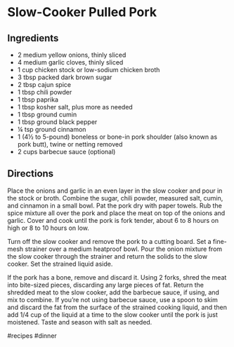 # Slow-Cooker Pulled Pork
## Ingredients
* 2 medium yellow onions, thinly sliced
* 4 medium garlic cloves, thinly sliced
* 1 cup chicken stock or low-sodium chicken broth
* 3 tbsp packed dark brown sugar
* 2 tbsp cajun spice
* 1 tbsp chili powder
* 1 tbsp paprika
* 1 tbsp kosher salt, plus more as needed
* 1 tbsp ground cumin
* 1 tbsp ground black pepper
* ¼ tsp ground cinnamon
* 1 (4½ to 5-pound) boneless or bone-in pork shoulder (also known as pork butt), twine or netting removed
* 2 cups barbecue sauce (optional)

## Directions
Place the onions and garlic in an even layer in the slow cooker and pour in the stock or broth. Combine the sugar, chili powder, measured salt, cumin, and cinnamon in a small bowl. Pat the pork dry with paper towels. Rub the spice mixture all over the pork and place the meat on top of the onions and garlic. Cover and cook until the pork is fork tender, about 6 to 8 hours on high or 8 to 10 hours on low.

Turn off the slow cooker and remove the pork to a cutting board. Set a fine-mesh strainer over a medium heatproof bowl. Pour the onion mixture from the slow cooker through the strainer and return the solids to the slow cooker. Set the strained liquid aside.

If the pork has a bone, remove and discard it. Using 2 forks, shred the meat into bite-sized pieces, discarding any large pieces of fat. Return the shredded meat to the slow cooker, add the barbecue sauce, if using, and mix to combine. If you’re not using barbecue sauce, use a spoon to skim and discard the fat from the surface of the strained cooking liquid, and then add 1/4 cup of the liquid at a time to the slow cooker until the pork is just moistened. Taste and season with salt as needed.

#recipes #dinner
